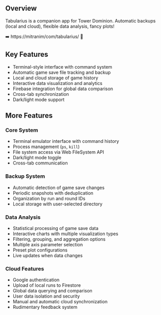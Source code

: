 ## Overview

Tabularius is a companion app for Tower Dominion. Automatic backups (local and cloud), flexible data analysis, fancy plots!

➡️ https://mitranim/com/tabularius/ 🚀

## Key Features

- Terminal-style interface with command system
- Automatic game save file tracking and backup
- Local and cloud storage of game history
- Interactive data visualization and analytics
- Firebase integration for global data comparison
- Cross-tab synchronization
- Dark/light mode support

## More Features

### Core System

- Terminal emulator interface with command history
- Process management (`ps`, `kill`)
- File system access via Web FileSystem API
- Dark/light mode toggle
- Cross-tab communication

### Backup System

- Automatic detection of game save changes
- Periodic snapshots with deduplication
- Organization by run and round IDs
- Local storage with user-selected directory

### Data Analysis

- Statistical processing of game save data
- Interactive charts with multiple visualization types
- Filtering, grouping, and aggregation options
- Multiple axis parameter selection
- Preset plot configurations
- Live updates when data changes

### Cloud Features

- Google authentication
- Upload of local runs to Firestore
- Global data querying and comparison
- User data isolation and security
- Manual and automatic cloud synchronization
- Rudimentary feedback system
